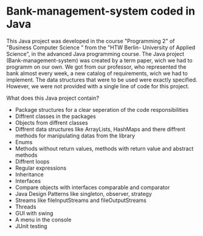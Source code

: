 # Bank-management-system coded in Java
This Java project was developed in the course "Programming 2" of "Business Computer Science " from the "HTW Berlin- University of Applied Science", in the advanced Java programming course. 
The Java project (Bank-management-system) was created by a term paper, wich we had to programm on our own. We got from our professor, who represented the bank almost every week, a new catalog
of requirements, wich we had to implement.
The data structures that were to be used were exactly specified.
However, we were not provided with a single line of code for this project.

What does this Java project contain?

- Package structures for a clear seperation of the code responsibilities
- Diffrent classes in the packages
- Objects from diffrent classes
- Diffrent data structures like ArrayLists, HashMaps and there diffrent methods for manipulating datas from the library
- Enums
- Methods without return values, methods with return value and abstract methods
- Diffrent loops
- Regular expressions
- Inheritance
- Interfaces
- Compare objects with interfaces comparable and comparator
- Java Design Patterns like singleton, observer, strategy
- Streams like fileInputStreams and fileOutputStreams
- Threads
- GUI with swing
- A menu in the console
- JUnit testing

